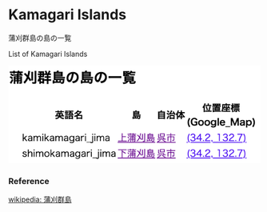 Kamagari Islands 
===============

蒲刈群島の島の一覧

List of Kamagari Islands 


![kamagari islands](https://github.com/ohwada/World_Countries/blob/main/geoPandas/polygon_explode/hiroshima/island_list/kamagari_islands/screenshots/kamagari_islands.png)

### Reference

[wikipedia: 蒲刈群島](https://ja.wikipedia.org/wiki/%E8%92%B2%E5%88%88%E7%BE%A4%E5%B3%B6)

